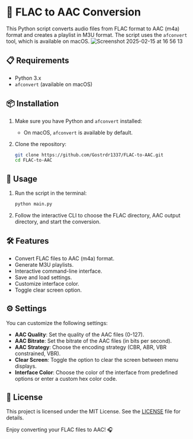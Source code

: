 # 🎵 FLAC to AAC Conversion

This Python script converts audio files from FLAC format to AAC (m4a) format and creates a playlist in M3U format. The script uses the `afconvert` tool, which is available on macOS.
![Screenshot 2025-02-15 at 16 56 13](https://github.com/user-attachments/assets/4d6f3087-8de6-488e-9094-5daa616b5761)
## 📋 Requirements

- Python 3.x
- `afconvert` (available on macOS)

## 📦 Installation

1. Make sure you have Python and `afconvert` installed:
   - On macOS, `afconvert` is available by default.

2. Clone the repository:

   ```bash
   git clone https://github.com/Gostrdr1337/FLAC-to-AAC.git
   cd FLAC-to-AAC
   ```

## 🚀 Usage

1. Run the script in the terminal:

   ```bash
   python main.py
   ```

2. Follow the interactive CLI to choose the FLAC directory, AAC output directory, and start the conversion.

## 🛠️ Features

- Convert FLAC files to AAC (m4a) format.
- Generate M3U playlists.
- Interactive command-line interface.
- Save and load settings.
- Customize interface color.
- Toggle clear screen option.

## ⚙️ Settings

You can customize the following settings:

- **AAC Quality**: Set the quality of the AAC files (0-127).
- **AAC Bitrate**: Set the bitrate of the AAC files (in bits per second).
- **AAC Strategy**: Choose the encoding strategy (CBR, ABR, VBR constrained, VBR).
- **Clear Screen**: Toggle the option to clear the screen between menu displays.
- **Interface Color**: Choose the color of the interface from predefined options or enter a custom hex color code.

## 📄 License

This project is licensed under the MIT License. See the [LICENSE](LICENSE) file for details.

Enjoy converting your FLAC files to AAC! 🎧
